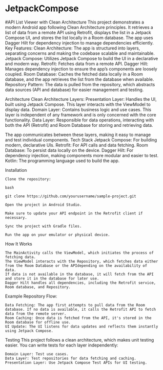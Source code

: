 # JetpackCompose
#API List Viewer with Clean Architecture
This project demonstrates a modern Android app following Clean Architecture principles. It retrieves a list of data from a remote API using Retrofit, displays the list in a Jetpack Compose UI, and stores the list locally in a Room database. The app uses Dagger Hilt for dependency injection to manage dependencies efficiently.
Key Features:
    Clean Architecture: The app is structured into layers, separating concerns and making the codebase scalable and maintainable.
    Jetpack Compose: Utilizes Jetpack Compose to build the UI in a declarative and modern way.
    Retrofit: Fetches data from a remote API.
    Dagger Hilt: Manages dependency injection to ensure the app’s components are loosely coupled.
    Room Database: Caches the fetched data locally in a Room database, and the app retrieves the list from the database when available.
    Repository Pattern: The data is pulled from the repository, which abstracts data sources (API and database) for easier management and testing.

Architecture
Clean Architecture Layers:
    Presentation Layer: Handles the UI, built using Jetpack Compose. This layer interacts with the ViewModel to display data.
    Domain Layer: Contains business logic and use cases. This layer is independent of any framework and is only concerned with the core functionality.
    Data Layer: Responsible for data operations, interacting with both the API (Retrofit) and Room Database for storing and retrieving data.

The app communicates between these layers, making it easy to manage and test individual components.
Tech Stack
    Jetpack Compose: For building modern, declarative UIs.
    Retrofit: For API calls and data fetching.
    Room Database: To persist data locally on the device.
    Dagger Hilt: For dependency injection, making components more modular and easier to test.
    Kotlin: The programming language used to build the app.

Installation

    Clone the repository:

    bash

    git clone https://github.com/yourusername/sample-project.git

    Open the project in Android Studio.

    Make sure to update your API endpoint in the Retrofit client if necessary.

    Sync the project with Gradle files.

    Run the app on your emulator or physical device.

How It Works

    The MainActivity calls the ViewModel, which initiates the process of fetching data.
    The ViewModel interacts with the Repository, which fetches data either from the Room Database or the APIdepending on the availability of data.
    If data is not available in the database, it will fetch from the API and store it in the database for later use.
    Dagger Hilt handles all dependencies, including the Retrofit service, Room database, and Repository.

Example
Repository Flow:

    Data Fetching: The app first attempts to pull data from the Room database. If no data is available, it calls the Retrofit API to fetch data from the remote server.
    Room Caching: Once data is fetched from the API, it's stored in the Room database for offline use.
    UI Update: The UI listens for data updates and reflects them instantly using Jetpack Compose.

Testing
This project follows a clean architecture, which makes unit testing easier. You can write tests for each layer independently:

    Domain Layer: Test use cases.
    Data Layer: Test repositories for data fetching and caching.
    Presentation Layer: Use Jetpack Compose Test APIs for UI testing.


